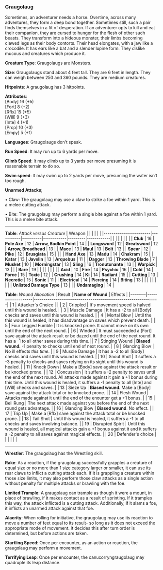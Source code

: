 ### Graugolaug
Sometimes, an adventurer needs a horse. Overtime, across many adventures, they form a deep bond together. Sometimes still, such a pair finds themselves in a fit of desperation. If an adventurer opts to kill and eat their companion, they are cursed to hunger for the flesh of other such beasts. They transform into a hideous monster, their limbs becoming clawed legs as their body contorts. Their head elongates, with a jaw like a crocodile. It has ears like a bat and a slender lupine form. They dislike mucous and creatures which produce it.

**Creature Type**: Graugolaugs are Monsters.

**Size**: Graugolaugs stand about 4 feet tall. They are 6 feet in length. They can weigh between 250 and 360 pounds. They are medium creatures.

**Hitpoints**: A graugolaug has 3 hitpoints.

**Attributes**:  
[Body] 16 (+5)  
[Fort] 8  (+2)  
[Rflx] 15 (+5)  
[Will] 9  (+3)  
[Inte] 4  (+1)  
[Prcp] 10 (+3)  
[Empy] 5  (+1)  

**Languages**: Graugolaugs don't speak.

**Run Speed**: It may run up to 6 yards per move.

**Climb Speed**: It may climb up to 3 yards per move presuming it is reasonable terrain to do so.

**Swim speed**: It may swim up to 2 yards per move, presuming the water isn’t too rough.

**Unarmed Attacks**;

 • Claw: The graugolaug may use a claw to strike a foe within 1 yard. This is a melee cutting attack.

 • Bite: The graugolaug may perform a single bite against a foe within 1 yard. This is a melee bite attack.

-----

**Table**: *Attack versus Creature*
| Weapon                 |          |            |         |            |         |
|------------------------|-----------|----------|------------|---------|------------|
|                        |          |            |         |            |         |
| **Club**                | 16   | **Pole Axe** | 12     | **Arrow, Bodkin Point**    | 14    |
| **Longsword**              | 12     | **Greatsword** | 12     | **Arrow, Broadhead**       | 13    |
| **Mace**                   | 13    | **Maul** | 13     | **Bolt** | 13    |
| **Spear**                  | 12     | **Pike** | 12     | **Brusgiata** | 15     |  |     |
| **Hand Axe**               | 13     | **Madu** | 14     | **Chakram** | 15    |
| **Katar**                  | 13     | **Javelin** | 13    | **Arquebus** | 11    |
| **Dagger**                 | 13     | **Throwing Blade** | 7    | **Musket** | 10    |
| **Morningstar**            | 13     | **Sling** | 16    | **Tronutonante** | 13    |
| **Warpick**                | 13     |    |  |   **Bare** |  19  |
|                        |           |          |            |         |            |
| **Acid**                   | 10     | **Fire** | 14     | **Psychic** | 16     |
| **Cold**                   | 14     | **Force** | 15     | **Toxic**  | 12     |
| **Crushing**               | 14     | **Ki** | 14     | **Radiant** | 15     |
| **Cutting**                | 13     | **Necrotic** | 15     | **Sonic** | 11    |
| **Electrical**             | 14     | **Piercing** | 14     | **Biting** | 13    |
|                        |           |          |            |         |            |
| **Unlisted Damage Type** | 13 |    |     | **Undamaging** | 14 |



**Table**: *Wound Allocation*
| Result | **Name of Wound** | Effects                                                        |
|--------|-------------------|----------------------------------------------------------------|
|   1    | Attacker's Choice |                                                                |
|   2    | Crippled          | It's movement speed is halved until this wound is healed.      |
|   3    | Muscle Damage     | It has a -2 to all [Body] checks and saves until this wound is healed. |
|   4    | Mortal Blow       | Until the this wound is healed, it has disadvantage on saves which prevent death. |
|   5    | Four Legged Fumble | It is knocked prone. It cannot move on its own until the end of the next round. |
|   6    | Winded            | It must succeeded a [Fort] save against the attack result or be dazed until the end of the next round. It has a -1 to all other saves during this time.|
|   7    | Stinging Wound    | **Biased wound**. -1 penalty to checks until end of next round. |
|   8    | Glancing Blow     | No ill effects _this time_.                                     |
|   9    | Muscle Damage     | It has a -2 to all [Body] checks and saves until this wound is healed. |
|   10   | Snout Shot        | It suffers a -3 penalty to checks and saves relying on its sight until this wound is healed. |
|   11   | Knock Down        | Make a [Body] save against the attack result or be knocked prone. |
|   12   | Concussion        | It suffers a -2 penalty to saves until the end of the next round. All attacks made against it gain a +1 bonus during this time. Until this wound is healed, it suffers a -1 penalty to all [Inte] and [Will] checks and saves. |
|   13   | Sieze Up          | **Biased wound**. Make a [Body] save against the attack total or be knocked prone. |
|   14   | Flesh Wound       | Attacks made against it until the end of the enounter get a +1 bonus. |
|   15   | Bell Rung         | The next attack made against you before the end of the next round gets advantage.  |
|   16   | Glancing Blow     | **Biased wound**. No effect. |
|   17   | Trip Up           | Make a [Rflx] save against the attack total or be knocked prone.                                  |
|   18   | Tail Shot         | Until this wound is healed, it suffers a -1 to all checks and saves involving balance. |
|   19   | Disrupted Spirit  | Until this wound is healed, all magical attacks gain a +1 bonus against it and it suffers a -2 penalty to all saves against magical effects. |
|   20   | Defender's choice |                                   |
|        |                                                |                                   |

-----

**Wrestler**: The graugolaug has the Wrestling skill.

**Rake**: As a reaction, if the graugolaug successfully grapples a creature of equal size or no more than 1 size category larger or smaller, it can use its rear claws to inflict a cutting attack each. If it is grappling a creature within those size limits, it may also perform those claw attacks as a single action without penalty for multiple attacks or brawling with the foe.

**Limited Trample**: A graugolaug can trample as though it were a mount, in place of brawling, if it makes contact as a result of sprinting. If it tramples this way, the attack inflicted is a cutting attack. Additionally, if it slams a foe, it inflicts an unarmed attack against that foe.

**Alacrity**: When rolling for initiative, the graugolaug may use its reaction to move a number of feet equal to its result- so long as it does not exceed the appropriate mode of movement. It decides this after turn order is determined, but before actions are taken.

**Startling Speed**: Once per encounter, as an action or reaction, the graugolaug may perform a movement.

**Terrifying Leap**: Once per encounter, the canucorryngraugolaug may quadruple its leap distance.

